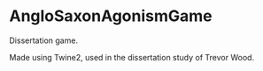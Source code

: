 # AngloSaxonAgonismGame
Dissertation game.

Made using Twine2, used in the dissertation study of Trevor Wood.
